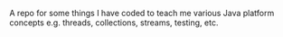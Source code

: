 A repo for some things I have coded to teach me various Java platform concepts e.g. threads, collections, streams, testing, etc.

